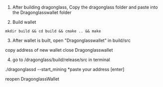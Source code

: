 1. After building dragonglass, Copy the dragonglass folder and paste into the Dragonglasswallet folder

2. Build wallet

```
mkdir build && cd build && cmake .. && make
```



3. After wallet is built, open "Dragonglasswallet" in build/src

copy address of new wallet
close Dragonglasswallet


4. go to  /dragonglass/build/release/src in terminal

./dragonglassd --start_mining *paste your address [enter]


reopen DragonglassWallet
